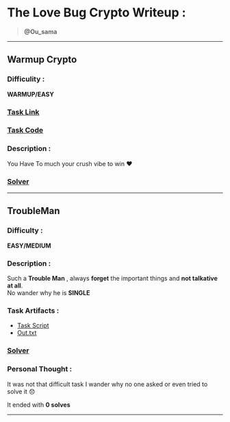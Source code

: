 # The Love Bug Crypto Writeup :
> **@Ou_sama**
<hr>

## **Warmup Crypto**

### Difficulity : 

**WARMUP/EASY**

### [Task Link](https://matchinglove.ctf.securinets.tn)
### [Task Code](./Warmup%20Crypto/task.py)

### Description :

You Have To much your crush vibe to win :heart: 

### [Solver](./Warmup%20Crypto/solver.ipynb)

<hr>

## T**roubleMan**

### Difficulty : 

**EASY/MEDIUM**

### Description :

Such a **Trouble Man** , always **forget** the important things and **not talkative at all**. <br>
No wander why he is **SINGLE**

### Task Artifacts :

* [Task Script](./TroubleMan/task.py)
* [Out.txt](./TroubleMan/out.txt)

### [Solver](./TroubleMan/solver.ipynb)

### Personal Thought :

It was not that difficult task I wander why no one asked or even tried to solve it :disappointed:

It ended with **0 solves**

<hr>
